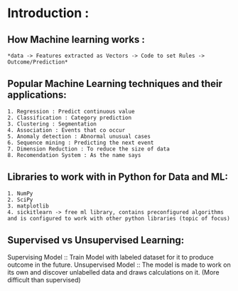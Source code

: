 # Introduction :

## How Machine learning works : 
    
    *data -> Features extracted as Vectors -> Code to set Rules -> Outcome/Prediction*


## Popular Machine Learning techniques and their applications:

    1. Regression : Predict continuous value
    2. Classification : Category prediction
    3. Clustering : Segmentation
    4. Association : Events that co occur
    5. Anomaly detection : Abnormal unusual cases
    6. Sequence mining : Predicting the next event
    7. Dimension Reduction : To reduce the size of data
    8. Recomendation System : As the name says


## Libraries to work with in Python for Data and ML:
    1. NumPy
    2. SciPy
    3. matplotlib
    4. sickitlearn -> free ml library, contains preconfigured algorithms and is configured to work with other python libraries (topic of focus)


## Supervised vs Unsupervised Learning:

Supervising Model :: Train Model with labeled dataset for it to produce outcome in the future.
Unsupervised Model :: The model is made to work on its own and discover unlabelled data and draws calculations on it. (More difficult than supervised)